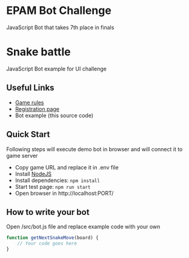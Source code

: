 # EPAM Bot Challenge
JavaScript Bot that takes 7th place in finals

# Snake battle
JavaScript Bot example for UI challenge

## Useful Links
 * [Game rules](http://codenjoy.com/codenjoy-contest/resources/help/snakebattle.html)
 * [Registration page](http://codenjoy.com/codenjoy-contest/register)
 * Bot example (this source code)

## Quick Start
Following steps will execute demo bot in browser and will connect it to game server
  * Copy game URL and replace it in .env file
  * Install [NodeJS](https://nodejs.org/en/)
  * Install dependencies: `npm install`
  * Start test page: `npm run start`
  * Open browser in http://localhost:PORT/

## How to write your bot
Open /src/bot.js file and replace example code with your own
```javascript
function getNextSnakeMove(board) {
    // Your code goes here
}
```
